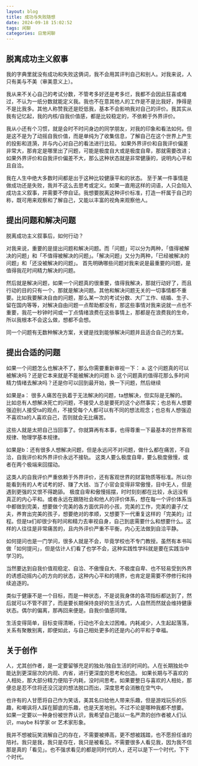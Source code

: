 ```yaml
---
layout: blog
title: 成功与失败随想
date: 2024-09-18 15:02:52
tags: 闲聊
categories: 日常闲聊
---
```


## 脱离成功主义叙事
我的字典里就没有成功和失败这俩词，我不会用其评判自己和别人。对我来说，人只有美与不美（审美意义上）。 

<!--more-->

我从来不关心自己的考试分数，不管考多好还是考多烂，我都不会因此狂喜或难过，不认为一纸分数就能定义我。我也不在意其他人的工作是不是比我好，挣得是不是比我多。其他人称赞我还是贬低我，基本不会影响我对自己的评价。我其实从我有记忆起，我的内核/自我价值感，都是比较稳定的，不依赖于外界评价。

我从小还有个习惯，就是会时不时问身边的同学朋友，对我的印象和看法如何。但是这不是为了动摇自我价值，而是单纯为了收集信息，了解自己在这个世界上产生的投影和涟漪，并与内心对自己的看法进行比较。 如果外界评价和自我评价偏差非常大，那肯定是哪里出了问题，可能是极度自大或是极度自卑，那就需要改进；如果外界评价和自我评价偏差不大，那么这种状态就是非常健康的，说明内心平和且自洽。

我在人生中绝大多数时间都是出于这种比较健康平和的状态。 至于某一件事情是做成功还是失败，我并不这么去思考或定义。如果一直用这样的词语，人只会陷入成功主义叙事，并需要不停自证。我想要脱离这种评价标准，打造一杆属于自己的称，既可用来观察和了解自己，又能以丰富的视角来观察他人。

## 提出问题和解决问题
脱离成功主义叙事后，如何行动？

对我来说，重要的是提出问题和解决问题。而「问题」可以分为两种，「值得被解决的问题」和「不值得被解决的问题」。「解决问题」又分为两种，「已经被解决的问题」和「还没被解决的问题」。 首先明确哪些问题对我来说是最重要的问题，是值得我花时间精力解决的问题。

然后就是解决问题，如果一个问题真的很重要，值得我解决，那就行动好了，而且行动的目的只有一个，那就是解决问题。其他和解决问题无关的一切事情都不重要。比如我要解决自由的问题，那么某一次的考试分数、大厂工作、结婚、生子、留在国内等等，对解决自由问题一点帮助都没有，那这些事情对我来说就一点也不重要，我花一秒钟时间或一丁点情绪浪费在这些事情上，那都是在浪费我的生命，所以我根本不会这么做，想都不会想。

同一个问题有无数种解决方案，关键是找到能够解决问题并且适合自己的方案。

## 提出合适的问题
如果一个问题怎么也解决不了，那么你需要重新审视一下： 
a. 这个问题真的可以被解决吗？还是它本来就是不能被解决的问题 
b. 这个问题真的值得花那么多时间精力情绪去解决吗？还是你可以回到最开始，换一下问题，然后继续

如果是a： 很多人痛苦在执着于无法解决的问题，ta想解决，但实际是无解的。 比如总有人想解决死亡的问题，不接受人总是要死的这个必然事实；也总有人想要强迫别人接受ta的观点，不接受每个人都可以有不同的想法观念；也总有人想强迫不喜欢ta的人喜欢自己，否则就会无比痛苦。

这些人就是太把自己当回事了。你就算再有本事，也得尊重一下最基本的世界客观规律、物理学基本规律。 

如果是b：还有很多人想解决问题，但是永远问不对问题，做什么都在痛苦，不自洽，自我评价和外界评价永远不接轨。 这类人要么极度自卑，要么极度傲慢，或者在两个极端来回摆动。

这类人的自我评价严重依赖于外界评价，还有客观世界的财富物质等标准。所以你能看到有的人考试考的好、赚了大钱、当了小官会变得非常傲慢，目中无人，但是遇到更强的又恨不得跪舔。 极度自卑和傲慢摇摆，时时刻刻都在比较，永远没有真正的内心平和。或者永远在跟随社会和他人的评价体系，想在每一个评价体系当中都做到完美，想要做个完美的各方面优异的小孩，完美的工作，完美的妻子/丈夫，养育出完美的孩子，想要绝对的孝顺，又想要下一代重复这样的「完美的」过程。但是ta们却很少有时间和精力去审视自身，自己到底需要什么和想要什么。这样的人往往是非常痛苦的，且内外评价严重不平衡，内心无法做到自洽平静。

如何提问也是一门学问，很多人就是不会，毕竟学校也不专门教授。虽然有本书叫做「如何提问」，但是估计人们看了也学不会，这种实践性学科就是要在实践当中学习的。

当然要达到自我价值观稳定、自洽、不傲慢自大、不极度自卑、也不轻易受到外界的诱惑动摇内心的方向的状态，这种内心平和的境界，也肯定是需要不停修行和持续追逐的。 

类似于健康不是一个目标，而是一种状态，不是说我身体的各项指标都达到了，然后就可以不管不顾了，而是要长期保持良好的生活方式，人自然而然就会维持健康状态。偶尔的偏离，那再回来便是。自我价值感同理。

生活变得简单，目标变得清晰，行动也不会太过困难。内耗减少，人生起起落落，关系有聚散别离，即便如此，与自己相处更多的还是内心的平和于幸福。

## 关于创作

人，尤其创作者，是一定要留够充足的独处/独自生活的时间的。人在长期独处中能达到更深层次的内观、内省，进行更深度的思考和创造。 如果长期与不喜欢的人相处，那大部分精力便陷于内耗，没时间思考。如果要整日与喜欢的人相处，那便总是忍不住将还没沉淀的想法脱口而出，深度思考会消散在空气中。

也许有的人甘愿将自己作为笑话，美其名曰给他人带来乐趣，但是游戏玩乐的乐趣，和嘲讽将人踩在脚底的乐趣，也是天差地别。不过不论是哪种我都不想要。 如果一定要以一种身份被世界认识，我希望自己能以一名严肃的创作者被人们认识，maybe 科学家 or 艺术家形象。

我并不想被玩笑消解自己的存在，不需要被捧高，更不想被践踏，也不愿担任谁的陪衬。我只是我，我只是存在，我只是被看见。不需要很多人看见我，因为我不信那是真的「看见」。也不强求看见的都是同时代的人，还可以是下一个时代，下下个时代。